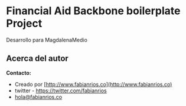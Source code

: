 # Financial Aid Backbone boilerplate Project

Desarrollo para MagdalenaMedio

## Acerca del autor

**Contacto:**

*   Creado por [http://www.fabianrios.co](http://www.fabianrios.co) 
*   twitter - https://twitter.com/fabianrios
*   hola@fabianrios.co

